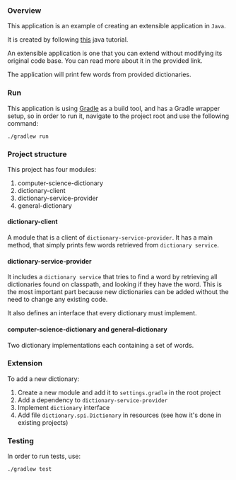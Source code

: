 ### Overview ###
This application is an example of creating an extensible application in `Java`.

It is created by following [this](https://docs.oracle.com/javase/tutorial/ext/basics/spi.html) java tutorial.

An extensible application is one that you can extend without modifying its original code base. You can read more about it
in the provided link.

The application will print few words from provided dictionaries.

### Run
This application is using [Gradle](https://gradle.org) as a build tool, and has a Gradle wrapper setup, so in order to run it,
navigate to the project root and use the following command:

```
./gradlew run
```

### Project structure
This project has four modules:
1. computer-science-dictionary
2. dictionary-client
3. dictionary-service-provider
4. general-dictionary

#### dictionary-client
A module that is a client of `dictionary-service-provider`. It has a main method, that simply prints few words retrieved
from `dictionary service`.

#### dictionary-service-provider
It includes a `dictionary service` that tries to find a word by retrieving all dictionaries found on classpath, and
looking if they have the word. This is the most important part because new dictionaries can be added
without the need to change any existing code.

It also defines an interface that every dictionary must implement.

#### computer-science-dictionary and general-dictionary
Two dictionary implementations each containing a set of words.

### Extension
To add a new dictionary:
1. Create a new module and add it to `settings.gradle` in the root project
2. Add a dependency to `dictionary-service-provider`
3. Implement `dictionary` interface
4. Add file `dictionary.spi.Dictionary` in resources (see how it's done in existing projects)

### Testing
In order to run tests, use:
```
./gradlew test
```
